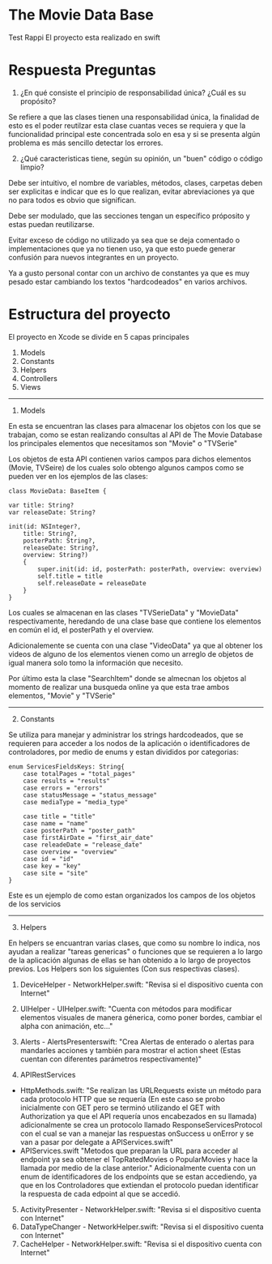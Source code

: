 # The Movie Data Base
Test Rappi
El proyecto esta realizado en swift

# Respuesta Preguntas

1) ¿En qué consiste el principio de responsabilidad única? ¿Cuál es su propósito?

Se refiere a que las clases tienen una responsabilidad única, la finalidad de esto es el poder reutilzar esta clase cuantas veces se requiera y que la funcionalidad principal este concentrada solo en esa y si se presenta algún problema es más sencillo detectar los errores.

2)  ¿Qué caracteristicas tiene, según su opinión, un "buen" código o código limpio?

Debe ser intuitivo, el nombre de variables, métodos, clases, carpetas deben ser explicitas e indicar que es lo que realizan, evitar abreviaciones ya que no para todos es obvio que significan.

Debe ser modulado, que las secciones tengan un específico próposito y estas puedan reutilizarse.

Evitar exceso de código no utilizado ya sea que se deja comentado o implementaciones que ya no tienen uso, ya que esto puede generar confusión para nuevos integrantes en un proyecto.

Ya a gusto personal contar con un archivo de constantes ya que es muy pesado estar cambiando los textos "hardcodeados" en varios archivos.


# Estructura del proyecto

El proyecto en Xcode se divide en 5 capas principales

1) Models
2) Constants
3) Helpers
4) Controllers
5) Views

----------------------------------------------------------------------------------------------------------------------------------------

1) Models

En esta se encuentran las clases para almacenar los objetos con los que se trabajan, como se estan realizando consultas al API de The Movie Database los principales elementos que necesitamos son "Movie" o "TVSerie"

Los objetos de esta API contienen varios campos para dichos elementos (Movie, TVSeire) de los cuales solo obtengo algunos campos como se pueden ver en los ejemplos de las clases:

    class MovieData: BaseItem {

    var title: String?
    var releaseDate: String?

    init(id: NSInteger?,
        title: String?,
        posterPath: String?,
        releaseDate: String?,
        overview: String?)
        {
            super.init(id: id, posterPath: posterPath, overview: overview)
            self.title = title
            self.releaseDate = releaseDate
        }
    }

Los cuales se almacenan en las clases "TVSerieData" y "MovieData" respectivamente, heredando de una clase base que contiene los elementos en común el id, el posterPath y el overview.

Adicionalemente se cuenta con una clase "VideoData" ya que al obtener los videos de alguno de los elementos vienen como un arreglo de objetos de igual manera solo tomo la información que necesito.

Por último esta la clase  "SearchItem" donde se almecnan los objetos al momento de realizar una busqueda online ya que esta trae ambos elementos, "Movie" y "TVSerie"

----------------------------------------------------------------------------------------------------------------------------------------

2) Constants

Se utiliza para manejar y administrar los strings hardcodeados, que se requieren para acceder a los nodos de la aplicación o identificadores de controladores, por medio de enums y estan divididos por categorias:

    enum ServicesFieldsKeys: String{
        case totalPages = "total_pages"
        case results = "results"
        case errors = "errors"
        case statusMessage = "status_message"
        case mediaType = "media_type"

        case title = "title"
        case name = "name"
        case posterPath = "poster_path"
        case firstAirDate = "first_air_date"
        case releadeDate = "release_date"
        case overview = "overview"
        case id = "id"
        case key = "key"
        case site = "site"
    }
Este es un ejemplo de como estan organizados los campos de los objetos de los servicios

----------------------------------------------------------------------------------------------------------------------------------------

3) Helpers

En helpers se encuantran varias clases, que como su nombre lo indica, nos ayudan a realizar "tareas genericas" o funciones que se requieren a lo largo de la aplicación algunas de ellas se han obtenido a lo largo de proyectos previos. Los Helpers son los siguientes (Con sus respectivas clases).

1) DeviceHelper - NetworkHelper.swift: "Revisa si el dispositivo cuenta con Internet"

2) UIHelper - UIHelper.swift: "Cuenta con métodos para modificar elementos visuales de manera génerica, como poner bordes, cambiar el alpha con animación, etc..."

3) Alerts - AlertsPresenterswift: "Crea Alertas de enterado o alertas para mandarles acciones y también para mostrar el action sheet (Estas cuentan con diferentes parámetros respectivamente)"

4) APIRestServices  
- HttpMethods.swift: "Se realizan las URLRequests existe un método para cada protocolo HTTP que se requería (En este caso se probo inicialmente con GET pero se terminó utilizando el GET with Authorization ya que el API requería unos encabezados en su llamada)  adicionalmente se crea un protocolo llamado ResponseServicesProtocol con el cual se van a manejar las respuestas onSuccess u onError y se van a pasar por delegate a APIServices.swift"
- APIServices.swift "Metodos que preparan la URL para acceder al endpoint ya sea obtener el TopRatedMovies o PopularMovies y hace la llamada por medio de la clase anterior."
Adicionalmente cuenta con un enum de identificadores de los endpoints que se estan accediendo, ya que en los Controladores que extiendan el protocolo puedan identificar la respuesta de cada edpoint al que se accedió.

5) ActivityPresenter - NetworkHelper.swift: "Revisa si el dispositivo cuenta con Internet"
6) DataTypeChanger - NetworkHelper.swift: "Revisa si el dispositivo cuenta con Internet"
7) CacheHelper - NetworkHelper.swift: "Revisa si el dispositivo cuenta con Internet"

